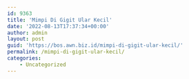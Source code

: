 ```yaml
---
id: 9363
title: 'Mimpi Di Gigit Ular Kecil'
date: '2022-08-13T17:37:34+00:00'
author: admin
layout: post
guid: 'https://bos.awn.biz.id/mimpi-di-gigit-ular-kecil/'
permalink: /mimpi-di-gigit-ular-kecil/
categories:
    - Uncategorized
---
```


